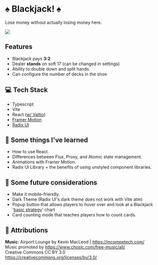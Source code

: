 # ♠️ Blackjack! ♠️
Lose money without actually losing money here.

![](https://github.com/ploticio/blackjack/blob/master/demo.gif)


## Features
- Blackjack pays **3:2**
- Dealer **stands** on soft 17 (can be changed in settings)
- Ability to double down and split hands.
- Can configure the number of decks in the shoe

## 💻 Tech Stack
- Typescript
- Vite
- React ([w/ Valtio](https://valtio.pmnd.rs/))
- [Framer Motion](https://www.framer.com/motion/)
- [Radix UI](https://www.radix-ui.com/)

## 🧠 Some things I've learned
- How to use React.
- Differences between Flux, Proxy, and Atomic state management.
- Animations with Framer Motion.
- Radix UI Library + the benefits of using unstyled component libraries.

## 🤔 Some future considerations
- Make it mobile-friendly.
- Dark Theme (Radix UI's dark theme does not work with Vite atm)
- Popup button that allows players to hover over and look at a Blackjack '[basic strategy](https://www.blackjackapprenticeship.com/blackjack-strategy-charts/)' chart
- Card counting mode that teaches players how to count cards.


## 📜 Attributions
**Music**: 
Airport Lounge by Kevin MacLeod | https://incompetech.com/  
Music promoted by https://www.chosic.com/free-music/all/  
Creative Commons CC BY 3.0  
https://creativecommons.org/licenses/by/3.0/
